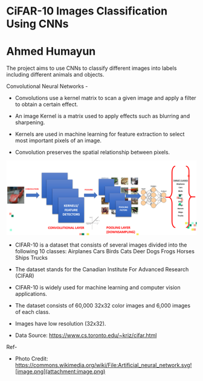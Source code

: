 # CiFAR-10 Images Classification Using CNNs

# Ahmed Humayun

The project aims to use CNNs to classify different images into labels including different animals and objects.

Convolutional Neural Networks -

   - Convolutions use a kernel matrix to scan a given image and apply a filter to obtain a certain effect.

   - An image Kernel is a matrix used to apply effects such as blurring and sharpening.

   - Kernels are used in machine learning for feature extraction to select most important pixels of an image.

   - Convolution preserves the spatial relationship between pixels.

   ![](1.png)

   - CIFAR-10 is a dataset that consists of several images divided into the following 10 classes:
        Airplanes
        Cars
        Birds
        Cats
        Deer
        Dogs
        Frogs
        Horses
        Ships
        Trucks

   - The dataset stands for the Canadian Institute For Advanced Research (CIFAR)

   - CIFAR-10 is widely used for machine learning and computer vision applications.

   - The dataset consists of 60,000 32x32 color images and 6,000 images of each class.

   - Images have low resolution (32x32).

   - Data Source: https://www.cs.toronto.edu/~kriz/cifar.html

Ref-

   - Photo Credit: https://commons.wikimedia.org/wiki/File:Artificial_neural_network.svg![image.png](attachment:image.png)

